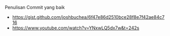 Penulisan Commit yang baik

- <https://gist.github.com/joshbuchea/6f47e86d2510bce28f8e7f42ae84c716>
- <https://www.youtube.com/watch?v=YNxwLQ5dx7w&t=242s>
